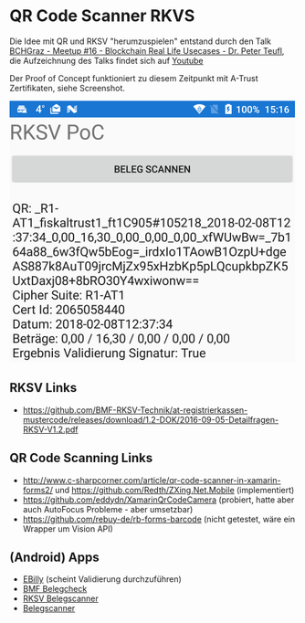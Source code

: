 # QR Code Scanner RKVS

Die Idee mit QR und RKSV "herumzuspielen" entstand durch den Talk [BCHGraz - Meetup #16 - Blockchain Real Life Usecases - Dr. Peter Teufl](https://www.slideshare.net/blockchainhubgraz/bchgraz-meetup-16-blockchain-real-life-usecases-peter-teufl), die
Aufzeichnung des Talks findet sich auf [Youtube](https://www.youtube.com/watch?v=enjVlnyjJzU)

Der Proof of Concept funktioniert zu diesem Zeitpunkt mit A-Trust Zertifikaten, siehe Screenshot. 

 ![Screenshot](Screenshot.png)

RKSV Links
-------

* https://github.com/BMF-RKSV-Technik/at-registrierkassen-mustercode/releases/download/1.2-DOK/2016-09-05-Detailfragen-RKSV-V1.2.pdf

QR Code Scanning Links
-------

 * http://www.c-sharpcorner.com/article/qr-code-scanner-in-xamarin-forms2/ und https://github.com/Redth/ZXing.Net.Mobile (implementiert)
 * https://github.com/eddydn/XamarinQrCodeCamera (probiert, hatte aber auch AutoFocus Probleme - aber umsetzbar)
 * https://github.com/rebuy-de/rb-forms-barcode (nicht getestet, wäre ein Wrapper um Vision API)

(Android) Apps
-------

 * [EBilly](https://play.google.com/store/apps/details?id=at.weblogic.ebilly) (scheint Validierung durchzuführen)
 * [BMF Belegcheck](https://play.google.com/store/apps/details?id=at.gv.bmf.belegcheck)
 * [RKSV Belegscanner](https://play.google.com/store/apps/details?id=com.jona.rksvbelegscanner)
 * [Belegscanner](https://play.google.com/store/apps/details?id=at.belegscanner.app)
